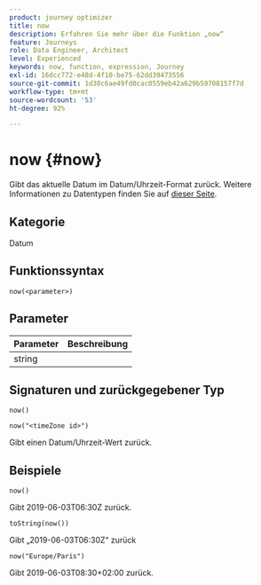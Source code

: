 ```yaml
---
product: journey optimizer
title: now
description: Erfahren Sie mehr über die Funktion „now“
feature: Journeys
role: Data Engineer, Architect
level: Experienced
keywords: now, function, expression, Journey
exl-id: 16dcc772-e48d-4f10-be75-62dd39473556
source-git-commit: 1d30c6ae49fd0cac0559eb42a629b59708157f7d
workflow-type: tm+mt
source-wordcount: '53'
ht-degree: 92%

---
```


# now {#now}

Gibt das aktuelle Datum im Datum/Uhrzeit-Format zurück. Weitere Informationen zu Datentypen finden Sie auf [dieser Seite](../expression/data-types.md).

## Kategorie

Datum

## Funktionssyntax

`now(<parameter>)`

## Parameter

| Parameter | Beschreibung |
|--- |--- |
| string |  |

## Signaturen und zurückgegebener Typ

`now()`

`now("<timeZone id>")`

Gibt einen Datum/Uhrzeit-Wert zurück.

## Beispiele

`now()`

Gibt 2019-06-03T06:30Z zurück.

`toString(now())`

Gibt „2019-06-03T06:30Z“ zurück

`now("Europe/Paris")`

Gibt 2019-06-03T08:30+02:00 zurück.
